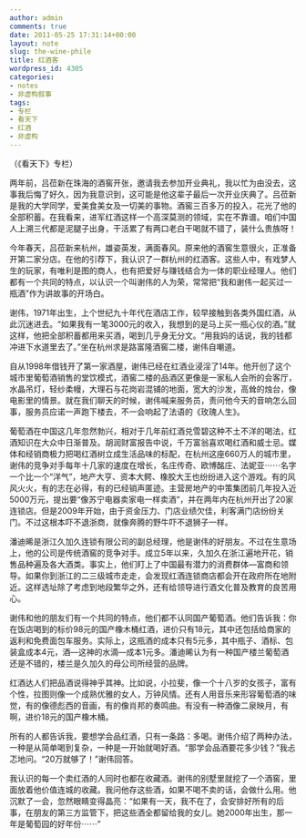 ```yaml
---
author: admin
comments: true
date: 2011-05-25 17:31:14+00:00
layout: note
slug: the-wine-phile
title: 红酒客
wordpress_id: 4305
categories:
- notes
- 非虚构叙事
tags:
- 专栏
- 看天下
- 红酒
- 非虚构
---
```


（《看天下》专栏）

两年前，吕莅新在珠海的酒窖开张，邀请我去参加开业典礼，我以忙为由没去，这事我后悔了好久，因为我意识到，这可能是他这辈子最后一次开业庆典了。吕莅新是我的大学同学，爱美食美女及一切美的事物。酒窖三百多万的投入，花光了他的全部积蓄。在我看来，进军红酒这样一个高深莫测的领域，实在不靠谱。咱们中国人上溯三代都是泥腿子出身，干活累了有两口老白干喝就不错了，装什么贵族呀！

今年春天，吕莅新来杭州，雄姿英发，满面春风。原来他的酒窖生意很火，正准备开第二家分店。在他的引荐下，我认识了一群杭州的红酒客。这些人中，有戏梦人生的玩家，有唯利是图的商人，也有把爱好与赚钱结合为一体的职业经理人。他们都有一个共同的特点，以认识一个叫谢伟的人为荣，常常把“我和谢伟一起买过一瓶酒”作为讲故事的开场白。

谢伟，1971年出生，上个世纪九十年代在酒店工作，较早接触到各类外国红酒，从此沉迷进去。“如果我有一笔3000元的收入，我想到的是马上买一瓶心仪的酒。”就这样，他把全部积蓄都用来买酒，喝到几乎身无分文。“用我妈的话说，我的钱都冲进下水道里去了。”坐在杭州求是路富隆酒窖二楼，谢伟自嘲道。

自从1998年借钱开了第一家酒屋，谢伟已经在红酒业浸淫了14年。他开创了这个城市里葡萄酒销售的堂饮模式，酒窖二楼的品酒区更像是一家私人会所的会客厅，水晶吊灯，轻纱柔幔，大理石与花岗岩混铺的地面，宽大的沙发，高耸的烛台，像电影里的情景。就在我们聊天的时候，谢伟喊来服务员，责问他今天的音响怎么回事，服务员应诺一声跑下楼去，不一会响起了法语的《玫瑰人生》。

葡萄酒在中国这几年忽然勃兴，相对于几年前红酒兑雪碧这种不土不洋的喝法，红酒知识在大众中日渐普及。胡润财富报告中说，千万富翁喜欢喝红酒和威士忌。媒体和经销商极力把喝红酒树立成生活品味的标配，在杭州这座660万人的城市里，谢伟的竞争对手每年十几家的速度在增长，名庄传奇、欧博酩庄、法妮亚⋯⋯名字一个比一个“洋气”，地产大亨、资本大鳄、橡胶大王也纷纷进入这个游戏。有的风风火火，有的志在必得，有的已经销声匿迹。主营房地产的中策集团前几年投入近5000万元，提出要“像苏宁电器卖家电一样卖酒”，并在两年内在杭州开出了20家连锁店。但是2009年开始，由于资金压力、门店业绩欠佳，利客满门店纷纷关门。不过这根本吓不退浙商，就像奔腾的野牛吓不退狮子一样。

潘迪晞是浙江久加久连锁有限公司的副总经理，他是谢伟的好朋友。不过在生意场上，他的公司是传统酒窖的竞争对手。成立5年以来，久加久在浙江遍地开花，销售品种遍及各大酒类。事实上，他们盯上了中国最有潜力的消费群体—富商和领导。如果你到浙江的二三级城市走走，会发现红酒连锁商店都会开在政府所在地附近。这样选址除了考虑到地段繁华之外，还有给领导进行酒文化普及教育的良苦用心。

谢伟和他的朋友们有一个共同的特点，他们都不认同国产葡萄酒。他们告诉我：你在饭店喝到的标价98元的国产橡木桶红酒，进价只有18元，其中还包括给商家的返利和免费面包车服务。实际上，这瓶酒的成本只有5元多，其中瓶子、酒标、包装盒成本4元，酒—这神的水滴—成本1元多。潘迪晞认为有一种国产楼兰葡萄酒还是不错的，楼兰是久加久的母公司所经营的品牌。

红酒达人们把品酒说得神乎其神。比如说，小拉斐，像一个十八岁的女孩子，富有个性，拉图则像一个成熟优雅的女人，万钟风情。还有人用音乐来形容葡萄酒的味觉，有的像德彪西的音画，有的像肖邦的奏鸣曲。有没有一种酒像二泉映月，有啊，进价18元的国产橡木桶。

所有的人都告诉我，要想学会品红酒，只有一条路：多喝。谢伟介绍了两种办法，一种是从简单喝到复杂，一种是一开始就喝好酒。“那学会品酒要花多少钱？”我忐忑地问。“20万就够了！”谢伟回答。

我认识的每一个卖红酒的人同时也都在收藏酒。谢伟的别墅里就挖了一个酒窖，里面放着他价值连城的收藏。我问他存这些酒，如果不喝不卖的话，会做什么用。他沉默了一会，忽然眼睛变得晶亮：“如果有一天，我不在了，会安排好所有的后事，在朋友的第三方监管下，把这些酒全都留给我的女儿。她2000年出生，那一年是葡萄园的好年份⋯⋯”
